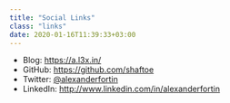 ```yaml
---
title: "Social Links"
class: "links"
date: 2020-01-16T11:39:33+03:00
---
```


- Blog:     https://a.l3x.in/
- GitHub:   https://github.com/shaftoe
- Twitter:  [@alexanderfortin](https://twitter.com/alexanderfortin)
- LinkedIn: http://www.linkedin.com/in/alexanderfortin

